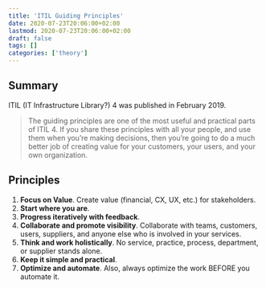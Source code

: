 ```yaml
---
title: 'ITIL Guiding Principles'
date: 2020-07-23T20:06:00+02:00
lastmod: 2020-07-23T20:06:00+02:00
draft: false
tags: []
categories: ['theory']
---
```



## Summary

ITIL (IT Infrastructure Library?) 4 was published in February 2019.

>The guiding principles are one of the most useful and practical parts of ITIL 4. If you share these principles with all your people, and use them when you’re making decisions, then you’re going to do a much better job of creating value for your customers, your users, and your own organization.

<!--more-->

## Principles

1. **Focus on Value**. Create value (financial, CX, UX, etc.) for stakeholders.
2. **Start where you are**.
3. **Progress iteratively with feedback**.
4. **Collaborate and promote visibility**. Collaborate with teams, customers, users, suppliers, and anyone else who is involved in your services.
5. **Think and work holistically**. No service, practice, process, department, or supplier stands alone.
6. **Keep it simple and practical**.
7. **Optimize and automate**. Also, always optimize the work BEFORE you automate it.
